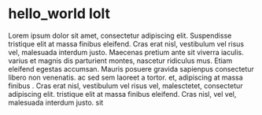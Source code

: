# hello_world lolt 
Lorem ipsum dolor sit amet, consectetur adipiscing elit. Suspendisse tristique elit at massa finibus eleifend. Cras erat nisl, vestibulum vel risus vel, malesuada interdum justo. Maecenas pretium ante sit  viverra iaculis.  varius   et magnis dis parturient montes, nascetur ridiculus mus. Etiam eleifend egestas accumsan. Mauris posuere gravida sapienpus consectetur libero non venenatis.  ac  sed sem laoreet a  tortor.
et, adipiscing  at massa finibus . Cras erat nisl, vestibulum vel risus vel, malesctetet, consectetur adipiscing elit.  tristique elit at massa finibus eleifend. Cras  nisl,  vel vel, malesuada interdum justo. sit   
